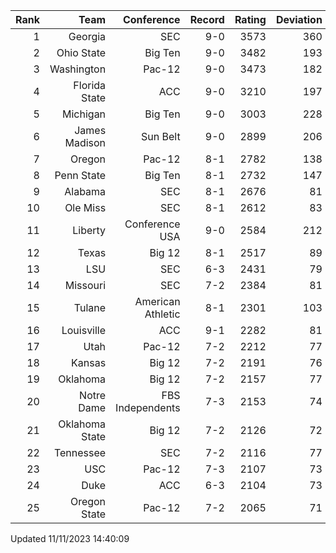 | Rank  | Team                 | Conference           | Record   | Rating | Deviation |
| ---:  | ---:                 | ---:                 | ---:     | ---:   | ---:      |
| 1     | Georgia              | SEC                  | 9-0      | 3573   | 360       |
| 2     | Ohio State           | Big Ten              | 9-0      | 3482   | 193       |
| 3     | Washington           | Pac-12               | 9-0      | 3473   | 182       |
| 4     | Florida State        | ACC                  | 9-0      | 3210   | 197       |
| 5     | Michigan             | Big Ten              | 9-0      | 3003   | 228       |
| 6     | James Madison        | Sun Belt             | 9-0      | 2899   | 206       |
| 7     | Oregon               | Pac-12               | 8-1      | 2782   | 138       |
| 8     | Penn State           | Big Ten              | 8-1      | 2732   | 147       |
| 9     | Alabama              | SEC                  | 8-1      | 2676   | 81        |
| 10    | Ole Miss             | SEC                  | 8-1      | 2612   | 83        |
| 11    | Liberty              | Conference USA       | 9-0      | 2584   | 212       |
| 12    | Texas                | Big 12               | 8-1      | 2517   | 89        |
| 13    | LSU                  | SEC                  | 6-3      | 2431   | 79        |
| 14    | Missouri             | SEC                  | 7-2      | 2384   | 81        |
| 15    | Tulane               | American Athletic    | 8-1      | 2301   | 103       |
| 16    | Louisville           | ACC                  | 9-1      | 2282   | 81        |
| 17    | Utah                 | Pac-12               | 7-2      | 2212   | 77        |
| 18    | Kansas               | Big 12               | 7-2      | 2191   | 76        |
| 19    | Oklahoma             | Big 12               | 7-2      | 2157   | 77        |
| 20    | Notre Dame           | FBS Independents     | 7-3      | 2153   | 74        |
| 21    | Oklahoma State       | Big 12               | 7-2      | 2126   | 72        |
| 22    | Tennessee            | SEC                  | 7-2      | 2116   | 77        |
| 23    | USC                  | Pac-12               | 7-3      | 2107   | 73        |
| 24    | Duke                 | ACC                  | 6-3      | 2104   | 73        |
| 25    | Oregon State         | Pac-12               | 7-2      | 2065   | 71        |

Updated 11/11/2023 14:40:09
